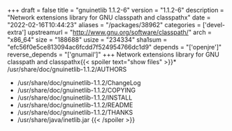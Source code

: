 +++
draft = false
title = "gnuinetlib 1.1.2-6"
version = "1.1.2-6"
description = "Network extensions library for GNU classpath and classpathx"
date = "2022-02-16T10:44:23"
aliases = "/packages/38962"
categories = ['devel-extra']
upstreamurl = "http://www.gnu.org/software/classpath/"
arch = "x86_64"
size = "188688"
usize = "234334"
sha1sum = "efc56f0e5ce813094ac6fcdd7f524954766dc1d9"
depends = "['openjre']"
reverse_depends = "['gnumail']"
+++
Network extensions library for GNU classpath and classpathx{{< spoiler text="show files" >}}* /usr/share/doc/gnuinetlib-1.1.2/AUTHORS
* /usr/share/doc/gnuinetlib-1.1.2/ChangeLog
* /usr/share/doc/gnuinetlib-1.1.2/COPYING
* /usr/share/doc/gnuinetlib-1.1.2/INSTALL
* /usr/share/doc/gnuinetlib-1.1.2/README
* /usr/share/doc/gnuinetlib-1.1.2/THANKS
* /usr/share/java/inetlib.jar
{{< /spoiler >}}